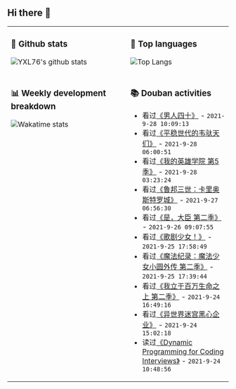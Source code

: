 ## Hi there 👋

<table>
<tr>
<td valign="top" width="54%">

### 🔭 Github stats

![YXL76's github stats](https://github-readme-stats.yxl76.vercel.app/api?username=YXL76&count_private=true&show_icons=true&include_all_commits=true&theme=prussian&line_height=28&disable_animations=true)

</td>

<td valign="top" width="46%">

### 🌱 Top languages

![Top Langs](https://github-readme-stats.yxl76.vercel.app/api/top-langs/?username=YXL76&layout=compact&theme=prussian&langs_count=8&hide=HTML,CSS,SCSS)

</td>
</tr>
<tr>
<td valign="top" width="54%">

### 📊 Weekly development breakdown

![Wakatime stats](https://github-readme-stats.yxl76.vercel.app/api/wakatime?username=YXL76&layout=compact&theme=prussian)


</td>
<td valign="top" width="46%">

### 📚 Douban activities

- 看过[《男人四十》](http://movie.douban.com/subject/1304530/) - `2021-9-28 10:09:13`
- 看过[《平稳世代的韦驮天们》](http://movie.douban.com/subject/35177664/) - `2021-9-28 06:00:51`
- 看过[《我的英雄学院 第5季》](http://movie.douban.com/subject/35235594/) - `2021-9-28 03:23:24`
- 看过[《鲁邦三世：卡里奥斯特罗城》](http://movie.douban.com/subject/1432436/) - `2021-9-27 06:56:30`
- 看过[《是，大臣  第二季》](http://movie.douban.com/subject/4933194/) - `2021-9-26 09:07:55`
- 看过[《歌剧少女！》](http://movie.douban.com/subject/35235192/) - `2021-9-25 17:58:49`
- 看过[《魔法纪录：魔法少女小圆外传 第二季》](http://movie.douban.com/subject/35026036/) - `2021-9-25 17:39:44`
- 看过[《我立于百万生命之上 第二季》](http://movie.douban.com/subject/35296064/) - `2021-9-24 16:49:16`
- 看过[《异世界迷宫黑心企业》](http://movie.douban.com/subject/35128773/) - `2021-9-24 15:02:18`
- 读过[《Dynamic Programming for Coding Interviews》](https://book.douban.com/subject/26962516/) - `2021-9-24 10:48:56`

</td>
</tr>
</table>

<!--
**YXL76/YXL76** is a ✨ _special_ ✨ repository because its `README.md` (this file) appears on your GitHub profile.

Here are some ideas to get you started:

- 🔭 I’m currently working on ...
- 🌱 I’m currently learning ...
- 👯 I’m looking to collaborate on ...
- 🤔 I’m looking for help with ...
- 💬 Ask me about ...
- 📫 How to reach me: ...
- 😄 Pronouns: ...
- ⚡ Fun fact: ...
-->
